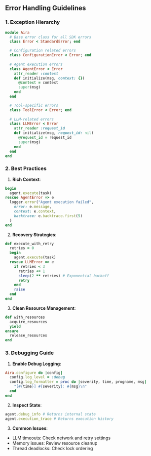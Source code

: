 ## Error Handling Guidelines

### 1. Exception Hierarchy

```ruby
module Aira
  # Base error class for all SDK errors
  class Error < StandardError; end

  # Configuration related errors
  class ConfigurationError < Error; end
  
  # Agent execution errors  
  class AgentError < Error
    attr_reader :context
    def initialize(msg, context: {})
      @context = context
      super(msg)
    end
  end

  # Tool-specific errors
  class ToolError < Error; end
  
  # LLM-related errors 
  class LLMError < Error
    attr_reader :request_id
    def initialize(msg, request_id: nil)
      @request_id = request_id
      super(msg)
    end
  end
end
```

### 2. Best Practices

1. **Rich Context**:
```ruby
begin
  agent.execute(task)
rescue AgentError => e
  logger.error("Agent execution failed", 
    error: e.message,
    context: e.context,
    backtrace: e.backtrace.first(5)
  )
end
```

2. **Recovery Strategies**:
```ruby
def execute_with_retry
  retries = 0
  begin
    agent.execute(task)
  rescue LLMError => e
    if retries < 3
      retries += 1
      sleep(2 ** retries) # Exponential backoff
      retry 
    end
    raise
  end
end
```

3. **Clean Resource Management**:
```ruby
def with_resources
  acquire_resources
  yield
ensure 
  release_resources
end
```

### 3. Debugging Guide

1. **Enable Debug Logging**:
```ruby
Aira.configure do |config|
  config.log_level = :debug
  config.log_formatter = proc do |severity, time, progname, msg|
    "[#{time}] #{severity}: #{msg}\n"
  end
end
```

2. **Inspect State**:
```ruby
agent.debug_info # Returns internal state
agent.execution_trace # Returns execution history
```

3. **Common Issues**:
- LLM timeouts: Check network and retry settings
- Memory issues: Review resource cleanup
- Thread deadlocks: Check lock ordering